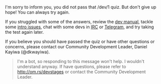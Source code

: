 I'm sorry to inform you, you did not pass that /dev/1 quiz. But don't give up hope! You can always try again.

If you struggled with some of the answers, review the [dev manual](http://om.rs/newdev), tackle some [intro issues](http://om.rs/gettingstarted), chat with some devs in [IRC](http://om.rs/irc) or [Telegram](http://om.rs/tg), and try taking the test again later.

If you believe you should have passed the quiz or have other questions or concerns, please contact our Community Development Leader, Daniel Kayiwa (@dkwayiwa).

> I'm a bot, so responding to this message won't help. I wouldn't understand anyway. If have questions, please refer to http://om.rs/devstages or contact the Community Development Leader.